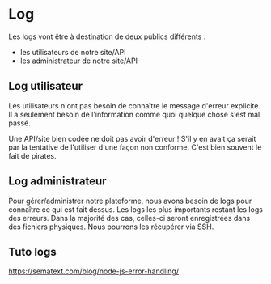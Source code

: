 # Log

Les logs vont être à destination de deux publics différents :

- les utilisateurs de notre site/API
- les administrateur de notre site/API

## Log utilisateur

Les utilisateurs n'ont pas besoin de connaître le message d'erreur explicite. Il a seulement besoin de l'information comme quoi quelque chose s'est mal passé.

Une API/site bien codée ne doit pas avoir d'erreur ! S'il y en avait ça serait par la tentative de l'utiliser d'une façon non conforme. C'est bien souvent le fait de pirates.

## Log administrateur

Pour gérer/administrer notre plateforme, nous avons besoin de logs pour connaître ce qui est fait dessus.
Les logs les plus importants restant les logs des erreurs.
Dans la majorité des cas, celles-ci seront enregistrées dans des fichiers physiques.
Nous pourrons les récupérer via SSH.


## Tuto logs

https://sematext.com/blog/node-js-error-handling/